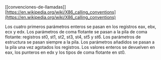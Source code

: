 [[convenciones-de-llamadas]]
[https://en.wikipedia.org/wiki/X86_calling_conventions](https://en.wikipedia.org/wiki/X86_calling_conventions)

Los cuatro primeros parámetros enteros se pasan en los registros eax, ebx, ecx y edx. Los parámetros de coma flotante se pasan a la pila de coma flotante: registros st0, st1, st2, st3, st4, st5 y st6. Los parámetros de estructura se pasan siempre a la pila. Los parámetros añadidos se pasan a la pila una vez agotados los registros. Los valores enteros se devuelven en eax, los punteros en edx y los tipos de coma flotante en st0.